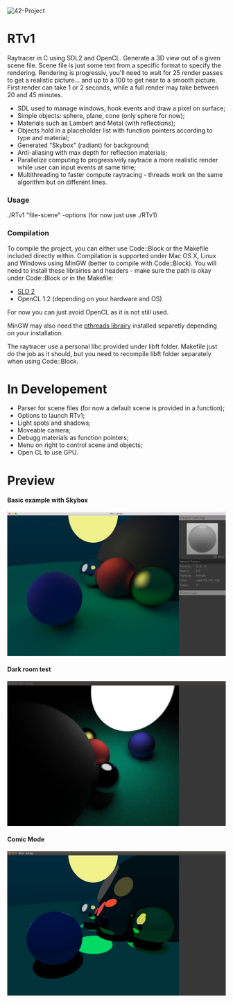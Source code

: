 ![42-Project](https://dl.dropboxusercontent.com/u/59532932/48-cole204220logo.png)
# RTv1
Raytracer in C using SDL2 and OpenCL. Generate a 3D view out of a given scene file. Scene file is just some text from a specific format to specify the rendering.
Rendering is progressiv, you'll need to wait for 25 render passes to get a realistic picture... and up to a 100 to get near to a smooth picture. First render can take 1 or 2 seconds, while a full render may take between 20 and 45 minutes.

- SDL used to manage windows, hook events and draw a pixel on surface;
- Simple objects: sphere, plane, cone (only sphere for now); 
- Materials such as Lambert and Metal (with reflections);
- Objects hold in a placeholder list with function pointers according to type and material;
- Generated "Skybox" (radiant) for background; 
- Anti-aliasing with max depth for reflection materials;
- Parallelize computing to progressively raytrace a more realistic render while user can input events at same time;
- Multithreading to faster compute raytracing - threads work on the same algorithm but on different lines.

### Usage

./RTv1 "file-scene" -options (for now just use ./RTv1)

### Compilation

To compile the project, you can either use Code::Block or the Makefile included directly within. Compilation is supported under Mac OS X, Linux and Windows using MinGW (better to compile with Code::Block).
You will need to install these librairies and headers - make sure the path is okay under Code::Block or in the Makefile:

- [SLD 2](https://www.libsdl.org/download-2.0.php)
- OpenCL 1.2 (depending on your hardware and OS)

For now you can just avoid OpenCL as it is not still used.

MinGW may also need the [pthreads librairy](http://www.mingw.org/wiki/pthreads_library) installed separetly depending on your installation.

The raytracer use a personal libc provided under libft folder. Makefile just do the job as it should, but you need to recompile libft folder separately when using Code::Block.

# In Developement

- Parser for scene files (for now a default scene is provided in a function);
- Options to launch RTv1;
- Light spots and shadows;
- Moveable camera;
- Debugg materials as function pointers;
- Menu on right to control scene and objects;
- Open CL to use GPU.

# Preview
#### Basic example with Skybox
![preview1](rtv1-preview1.jpg)

#### Dark room test
![preview2](rtv1-preview5.jpg)

#### Comic Mode
![preview3](rtv1-preview4.jpg)

